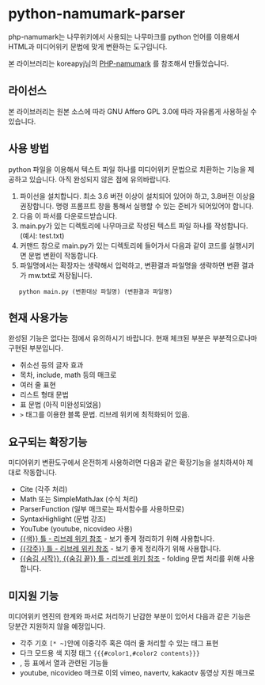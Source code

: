 # python-namumark-parser
php-namumark는 나무위키에서 사용되는 나무마크를 python 언어를 이용해서 HTML과 미디어위키 문법에 맞게 변환하는 도구입니다.

본 라이브러리는 koreapyj님의 [PHP-namumark](https://github.com/koreapyj/php-namumark) 를 참조해서 만들었습니다. 

## 라이선스
본 라이브러리는 원본 소스에 따라 GNU Affero GPL 3.0에 따라 자유롭게 사용하실 수 있습니다. 

## 사용 방법
python 파일을 이용해서 텍스트 파일 하나를 미디어위키 문법으로 치환하는 기능을 제공하고 있습니다. 아직 완성되지 않은 점에 유의바랍니다.

1. 파이선을 설치합니다. 최소 3.6 버전 이상이 설치되어 있어야 하고, 3.8버전 이상을 권장합니다. 명령 프롬프트 창을 통해서 실행할 수 있는 준비가 되어있어야 합니다.
1. 다음 이 파서를 다운로드받습니다. 
1. main.py가 있는 디렉토리에 나무마크로 작성된 텍스트 파일 하나를 작성합니다. (예시: test.txt)
1. 커맨드 창으로 main.py가 있는 디렉토리에 들어가서 다음과 같이 코드를 실행시키면 문법 변환이 작동합니다.
1. 파일명에서는 확장자는 생략해서 입력하고, 변환결과 파일명을 생략하면 변환 결과가 mw.txt로 저장됩니다.
```
   python main.py (변환대상 파일명) (변환결과 파일명)
```

## 현재 사용가능
완성된 기능은 없다는 점에서 유의하시기 바랍니다. 현재 체크된 부분은 부분적으로나마 구현된 부분입니다.

* 취소선 등의 글자 효과
* 목차, include, math 등의 매크로
* 여러 줄 표현
* 리스트 형태 문법
* 표 문법 (아직 미완성되었음)
* `>` 태그를 이용한 블록 문법. 리브레 위키에 최적화되어 있음. 


## 요구되는 확장기능

미디어위키 변환도구에서 온전하게 사용하려면 다음과 같은 확장기능을 설치하셔야 제대로 작동합니다.
* Cite (각주 처리)
* Math 또는 SimpleMathJax (수식 처리)
* ParserFunction (일부 매크로는 파서함수를 사용하므로)
* SyntaxHighlight (문법 강조)
* YouTube (youtube, nicovideo 사용) 
* [{{색}} 틀 - 리브레 위키 참조](https://librewiki.net/wiki/틀:색) - 보기 좋게 정리하기 위해 사용합니다.
* [{{각주}} 틀 - 리브레 위키 참조](https://librewiki.net/wiki/틀:각주) - 보기 좋게 정리하기 위해 사용합니다.
* [{{숨김 시작}}, {{숨김 끝}} 틀 - 리브레 위키 참조](https://librewiki.net/wiki/틀:숨김_시작) - folding 문법 처리를 위해 사용합니다.

## 미지원 기능
미디어위키 엔진의 한계와 파서로 처리하기 난감한 부분이 있어서 다음과 같은 기능은 당분간 지원하지 않을 예정입니다.
* 각주 기호 `[* ~]`안에 이중각주 혹은 여러 줄 처리할 수 있는 태그 표현
* 다크 모드용 색 지정 태그 `{{{#color1,#color2 contents}}}`
* <colcolor>, <colbgcolor> 등 표에서 열과 관련된 기능들
* youtube, nicovideo 매크로 이외 vimeo, navertv, kakaotv 동영상 지원 매크로